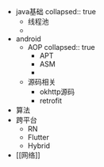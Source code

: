 - java基础
  collapsed:: true
	- 线程池
	-
- android
	- AOP
	  collapsed:: true
		- APT
		- ASM
		-
	- 源码相关
		- okhttp源码
		- retrofit
- 算法
- 跨平台
	- RN
	- Flutter
	- Hybrid
- [[网络]]